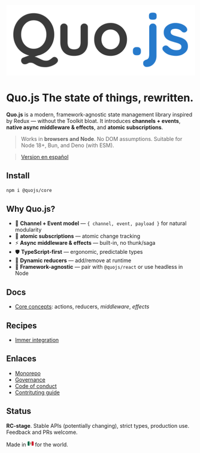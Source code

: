 ![Quo.js logo](../../assets/logo.svg)

# Quo.js The state of things, rewritten.

**Quo.js** is a modern, framework-agnostic state management library inspired by
Redux — without the Toolkit bloat. It introduces **channels + events**, **native async middleware
& effects**, and **atomic subscriptions**.

> Works in **browsers and Node**. No DOM assumptions. Suitable for Node 18+, Bun, and Deno
> (with ESM).

> [Version en español](./README.es.md)

## Install

```bash
npm i @quojs/core
```

## Why Quo.js?

- 🔗 **Channel + Event model** — `{ channel, event, payload }` for natural modularity
- 🎯 **atomic subscriptions** — atomic change tracking
- ⚡ **Async middleware & effects** — built-in, no thunk/saga
- 🛡 **TypeScript-first** — ergonomic, predictable types
- 🧩 **Dynamic reducers** — add/remove at runtime
- 🧭 **Framework-agnostic** — pair with `@quojs/react` or use headless in Node

## Docs

- [Core concepts](./docs/en/core.md): actions, reducers, _middleware_, _effects_

## Recipes

- [Immer integration](./docs/en/recipes/immer-wrapped-reducer.md)

## Enlaces

- [Monorepo](../../)
- [Governance](../../GOVERNANCE.md)
- [Code of conduct](../../CODE_OF_CONDUCT.md)
- [Contrituting guide](../../CONTRIBUTING.md)

## Status

**RC-stage**. Stable APIs (potentially changing), strict types, production use. Feedback and PRs welcome.

Made in <img src="../../assets/mx.svg" alt="Mexico" width="16" height="16" /> for the
world.
